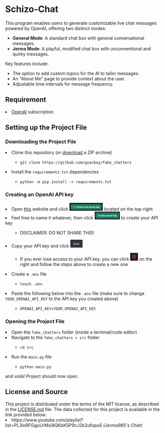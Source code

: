 <h1>
  Schizo-Chat
</h1>
This program enables users to generate customizable live chat messages powered by OpenAI, offering two distinct modes:

- **General Mode**: A standard chat box with general conversational messages.
- **Jerma Mode**: A playful, modified chat box with unconventional and quirky messages.

Key features include:
- The option to add custom topics for the AI to tailor messages.
- An "About Me" page to provide context about the user.
- Adjustable time intervals for message frequency.
<h2>
  Requirement
</h2>
<li>
  <a href="https://openai.com/api/pricing/">OpenAI</a> subscription
</li>
<h2>
  Setting up the Project File
</h2>
<h3>
  Downloading the Project File
</h3>
<li>
  Clone this repository (or <a href="https://github.com/guacboy/fake_chatters/archive/refs/heads/main.zip">download</a> a ZIP archive)
</li>
<ul>
  <ul>
    <li>
      <code>git clone https://github.com/guacboy/fake_chatters</code>
    </li>
  </ul>
</ul>
<li>
  Install the <code>requirements.txt</code> dependencies
</li>
<ul>
  <ul>
    <li>
      <code>python -m pip install -r requirements.txt</code>
    </li>
  </ul>
</ul>
<h3>
  Creating an OpenAI API key
</h3>
<li>
  Open <a href="https://platform.openai.com/api-keys">this</a> website and click <img src=".readme_pretty/create_secret_key.png" style="height: 25px"> located on the top-right
</li>
<li>
  Feel free to name it whatever, then click <img src=".readme_pretty/create_secret.png" style="height: 25px"> to create your API key
</li>
<ul>
  <ul>
    <li>
      DISCLAIMER: DO NOT SHARE THIS!
    </li>
  </ul>
</ul>
<li>
  Copy your API key and click <img src=".readme_pretty/done.png" style="height: 25px">
</li>
<ul>
  <ul>
    <li>
      If you ever lose access to your API key, you can click <img src=".readme_pretty/delete.png" style="height: 25px"> on the right and follow the steps above to create a new one
    </li>
  </ul>
</ul>
<li>
  Create a <code>.env</code> file
</li>
<ul>
  <ul>
    <li>
      <code>touch .env</code>
    </li>
  </ul>
</ul>
<li>
  Paste the following below into the <code>.env</code> file (make sure to change <code>YOUR_OPENAI_API_KEY</code> to the API key you created above)
</li>
<ul>
  <ul>
    <li>
      <code>OPENAI_API_KEY=YOUR_OPENAI_API_KEY</code>
    </li>
  </ul>
</ul>
<h3>
  Opening the Project File
</h3>
<li>
  Open the <code>fake_chatters</code> folder (inside a terminal/code editor)
</li>
<li>
  Navigate to the <code>fake_chatters > src</code> folder
</li>
<ul>
  <ul>
    <li>
      <code>cd src</code>
    </li>
  </ul>
</ul>
<li>
  Run the <code>main.py</code> file
</li>
<ul>
  <ul>
    <li>
      <code>python main.py</code>
    </li>
  </ul>
</ul>
and voilà! Project should now open.
<h2>
  License and Source
</h2>
This project is distributed under the terms of the MIT license, as described in the <a href="https://github.com/guacboy/fake_chatters/blob/main/LICENSE">LICENSE.md</a> file. The data collected for this project is available in the link provided below:
<li>
  https://www.youtube.com/playlist?list=PL3loRFGguUrMsi9QKbKSP9cJ2k2ufopuS <i>(Jerma985's Chat)</i>
</li>
